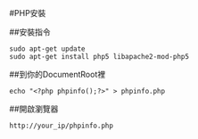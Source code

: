 #PHP安裝

##安裝指令
```
sudo apt-get update
sudo apt-get install php5 libapache2-mod-php5
```
##到你的DocumentRoot裡
```
echo "<?php phpinfo();?>" > phpinfo.php
```
##開啟瀏覽器
```
http://your_ip/phpinfo.php
```